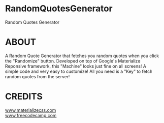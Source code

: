 # RandomQuotesGenerator
Random Quotes Generator

# ABOUT
A Random Quote Generator that fetches you random quotes when you click the "Randomize" button.
Developed on top of Google's Materialize Reponsive framework, this "Machine" looks just fine on all screens!
A simple code and very easy to customize! All you need is a "Key" to fetch random quotes from the server!

# CREDITS
www.materializecss.com <br>
www.freecodecamp.com
